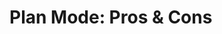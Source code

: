 # Plan Mode: Pros & Cons

<ProsCons>
<template #pros>

- **Safe** - Can't accidentally modify files
- **Better code quality** - Forces planning before coding
- **Fast** - Planning is quicker than coding
- **Reduces bugs** - Up to 30% fewer bugs

</template>
<template #cons>

- **Extra step** - Adds planning phase to workflow
- **Best for smaller tasks** - Can be limiting for large features
- **Manual transition** - You must exit plan mode to code

</template>
</ProsCons>
